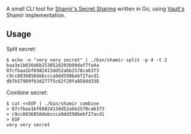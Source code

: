 A small CLI tool for [Shamir's Secret Sharing](https://en.wikipedia.org/wiki/Shamir%27s_Secret_Sharing)
written in Go, using [Vault's](https://github.com/hashicorp/vault) Shamir
implementation.

## Usage

Split secret:

```
$ echo -n "very very secret" | ./bin/shamir split -p 4 -t 2
baa3e1b656d6b253052d293b99daf7fa4a
07cfbaa1bf6982413dd52abb2578ca6373
c9cc6036850debccca9dd598bebf27acd1
db7b57989fb3d27775c62f20fa858dd338
```

Combine secret:

```
$ cat <<EOF | ./bin/shamir combine
> 07cfbaa1bf6982413dd52abb2578ca6373
> c9cc6036850debccca9dd598bebf27acd1
> EOF
very very secret
```

